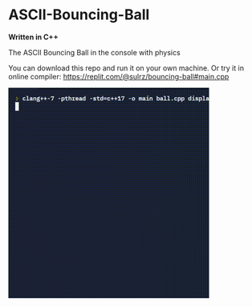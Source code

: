 # ASCII-Bouncing-Ball

**Written in C++**

The ASCII Bouncing Ball in the console with physics

You can download this repo and run it on your own machine.
Or try it in online compiler: https://replit.com/@sulrz/bouncing-ball#main.cpp

![](bouncing_ball_gif.gif)

